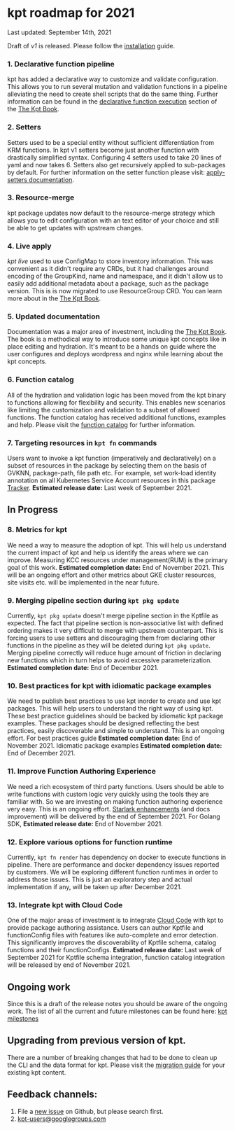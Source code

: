 # kpt roadmap for 2021

Last updated: September 14th, 2021

Draft of *v1* is released. Please follow the [installation](https://kpt.dev/installation/) guide.

### 1. Declarative function pipeline

kpt has added a declarative way to customize and validate configuration.  
This allows you to run several mutation and validation 
functions in a pipeline alleviating the need to create shell scripts that do 
the same thing.  Further information can be found in the 
[declarative function execution]  section of the [The Kpt Book].

### 2. Setters

Setters used to be a special entity without sufficient differentiation from
KRM functions. In kpt v1 setters become just another function with drastically
simplified syntax.  Configuring 4 setters used to take 20 lines of yaml 
and now takes 6.  Setters also get recursively applied to sub-packages by
default.  For further information on the setter function please visit: 
[apply-setters documentation]. 

### 3. Resource-merge

kpt package updates now default to the resource-merge strategy 
which allows you to edit configuration with an text editor of your choice 
and still be able to get updates with upstream changes. 

### 4. Live apply

_kpt live_ used to use ConfigMap to store inventory information. This was
convenient as it didn't require any CRDs, but it had challenges around encoding
of the GroupKind, name and namespace, and it didn't allow us to easily add
additional metadata about a package, such as the package version. This is
is now migrated to use ResourceGroup CRD.  You can learn more about in the
[The Kpt Book](https://kpt.dev/book/06-deploying-packages/).

### 5. Updated documentation

Documentation was a major area of investment, including the [The Kpt Book].
The book is a methodical way to introduce some unique kpt concepts like 
in place editing and hydration.  It's meant to be a hands on guide where the user
configures and deploys wordpress and nginx while learning about the kpt
concepts.

### 6. Function catalog

All of the hydration and validation logic has been moved from the kpt binary 
to functions allowing for flexibility and security. This enables new 
scenarios like limiting the customization and validation to a subset of 
allowed functions.  The function catalog has received additional functions, 
examples and help. Please visit the [function catalog] for further information.

### 7. Targeting resources in `kpt fn` commands

Users want to invoke a kpt function (imperatively and declaratively) on a subset of
resources in the package by selecting them on the basis of GVKNN, package-path,
file path etc. For example, set work-load identity annotation on all Kubernetes
Service Account resources in this package [Tracker](https://github.com/GoogleContainerTools/kpt/issues/2015).
**Estimated release date:** Last week of September 2021.

## In Progress

### 8. Metrics for kpt

We need a way to measure the adoption of kpt. This will help us understand the current
impact of kpt and help us identify the areas where we can improve. Measuring KCC resources under
management(RUM) is the primary goal of this work. **Estimated completion date:** End of November 2021.
This will be an ongoing effort and other metrics about GKE cluster resources, site visits etc. will
be implemented in the near future.

### 9. Merging pipeline section during `kpt pkg update`

Currently, `kpt pkg update` doesn't merge pipeline section in the Kptfile as expected.
The fact that pipeline section is non-associative list with defined ordering makes it 
very difficult to merge with upstream counterpart. This is forcing users to use setters
and discouraging them from declaring other functions in the pipeline as they will be
deleted during `kpt pkg update`. Merging pipeline correctly will reduce
huge amount of friction in declaring new functions which in turn helps to avoid
excessive parameterization. **Estimated completion date:** End of December 2021.

### 10. Best practices for kpt with idiomatic package examples

We need to publish best practices to use kpt inorder to create and use kpt packages.
This will help users to understand the right way of using kpt. These best practice
guidelines should be backed by idiomatic kpt package examples. These packages should
be designed reflecting the best practices, easily discoverable and simple to understand.
This is an ongoing effort. For best practices guide **Estimated completion date:** End of November 2021.
Idiomatic package examples **Estimated completion date:** End of December 2021.

### 11. Improve Function Authoring Experience

We need a rich ecosystem of third party functions. Users should be able to write 
functions with custom logic very quickly using the tools they are familiar with. 
So we are investing on making function authoring experience very easy. This is an
ongoing effort. [Starlark enhancements](https://github.com/GoogleContainerTools/kpt/issues/2504) 
(and docs improvement) will be delivered by the end of September 2021.
For Golang SDK, **Estimated release date:** End of November 2021.

### 12. Explore various options for function runtime

Currently, `kpt fn render` has dependency on docker to execute functions in pipeline.
There are performance and docker dependency issues reported by customers. We will
be exploring different function runtimes in order to address those issues. This is
just an exploratory step and actual implementation if any, will be taken up after December 2021.

### 13. Integrate kpt with Cloud Code

One of the major areas of investment is to integrate [Cloud Code](https://cloud.google.com/code) with kpt to provide
package authoring assistance. Users can author Kptfile and functionConfig files with
features like auto-complete and error detection. This significantly improves the
discoverability of Kptfile schema, catalog functions and their functionConfigs.
**Estimated release date:** Last week of September 2021 for Kptfile schema integration,
function catalog integration will be released by end of November 2021.

## Ongoing work
Since this is a draft of the release notes you should be aware of the
ongoing work. The list of all the current and future milestones can be
found here: [kpt milestones]

## Upgrading from previous version of kpt.
There are a number of breaking changes that had to be done to clean up the
CLI and the data format for kpt.  Please visit the [migration guide] for 
your existing kpt content.

## Feedback channels:
1. File a [new issue] on Github, but please search first. 
1. kpt-users@googlegroups.com


[new issue]: https://github.com/GoogleContainerTools/kpt/issues/new/choose
[declarative function execution]: https://kpt.dev/book/04-using-functions/01-declarative-function-execution
[apply-setters documentation]: https://catalog.kpt.dev/apply-setters/v0.1/ 
[The Kpt Book]: https://kpt.dev/book/
[apply chapter]: https://kpt.dev/book/06-apply/
[cli-utils]: https://github.com/kubernetes-sigs/cli-utils
[function catalog]: https://catalog.kpt.dev/
[kpt milestones]: https://github.com/GoogleContainerTools/kpt/milestones
[migration guide]: https://kpt.dev/installation/migration
